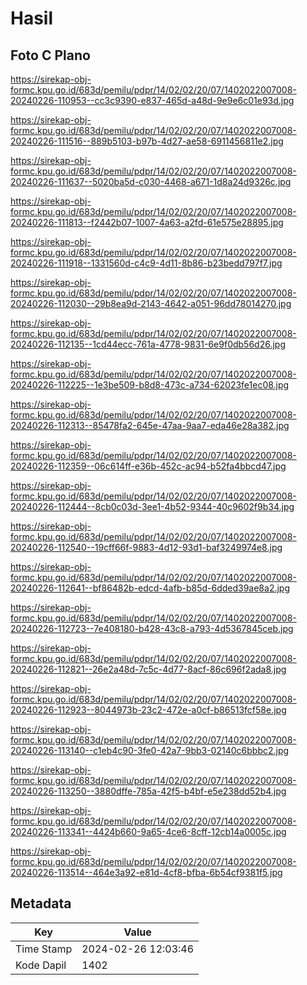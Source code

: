 # Hasil

## Foto C Plano

https://sirekap-obj-formc.kpu.go.id/683d/pemilu/pdpr/14/02/02/20/07/1402022007008-20240226-110953--cc3c9390-e837-465d-a48d-9e9e6c01e93d.jpg

https://sirekap-obj-formc.kpu.go.id/683d/pemilu/pdpr/14/02/02/20/07/1402022007008-20240226-111516--889b5103-b97b-4d27-ae58-6911456811e2.jpg

https://sirekap-obj-formc.kpu.go.id/683d/pemilu/pdpr/14/02/02/20/07/1402022007008-20240226-111637--5020ba5d-c030-4468-a671-1d8a24d9326c.jpg

https://sirekap-obj-formc.kpu.go.id/683d/pemilu/pdpr/14/02/02/20/07/1402022007008-20240226-111813--f2442b07-1007-4a63-a2fd-61e575e28895.jpg

https://sirekap-obj-formc.kpu.go.id/683d/pemilu/pdpr/14/02/02/20/07/1402022007008-20240226-111918--1331560d-c4c9-4d11-8b86-b23bedd797f7.jpg

https://sirekap-obj-formc.kpu.go.id/683d/pemilu/pdpr/14/02/02/20/07/1402022007008-20240226-112030--29b8ea9d-2143-4642-a051-96dd78014270.jpg

https://sirekap-obj-formc.kpu.go.id/683d/pemilu/pdpr/14/02/02/20/07/1402022007008-20240226-112135--1cd44ecc-761a-4778-9831-6e9f0db56d26.jpg

https://sirekap-obj-formc.kpu.go.id/683d/pemilu/pdpr/14/02/02/20/07/1402022007008-20240226-112225--1e3be509-b8d8-473c-a734-62023fe1ec08.jpg

https://sirekap-obj-formc.kpu.go.id/683d/pemilu/pdpr/14/02/02/20/07/1402022007008-20240226-112313--85478fa2-645e-47aa-9aa7-eda46e28a382.jpg

https://sirekap-obj-formc.kpu.go.id/683d/pemilu/pdpr/14/02/02/20/07/1402022007008-20240226-112359--06c614ff-e36b-452c-ac94-b52fa4bbcd47.jpg

https://sirekap-obj-formc.kpu.go.id/683d/pemilu/pdpr/14/02/02/20/07/1402022007008-20240226-112444--8cb0c03d-3ee1-4b52-9344-40c9602f9b34.jpg

https://sirekap-obj-formc.kpu.go.id/683d/pemilu/pdpr/14/02/02/20/07/1402022007008-20240226-112540--19cff66f-9883-4d12-93d1-baf3249974e8.jpg

https://sirekap-obj-formc.kpu.go.id/683d/pemilu/pdpr/14/02/02/20/07/1402022007008-20240226-112641--bf86482b-edcd-4afb-b85d-6dded39ae8a2.jpg

https://sirekap-obj-formc.kpu.go.id/683d/pemilu/pdpr/14/02/02/20/07/1402022007008-20240226-112723--7e408180-b428-43c8-a793-4d5367845ceb.jpg

https://sirekap-obj-formc.kpu.go.id/683d/pemilu/pdpr/14/02/02/20/07/1402022007008-20240226-112821--26e2a48d-7c5c-4d77-8acf-86c696f2ada8.jpg

https://sirekap-obj-formc.kpu.go.id/683d/pemilu/pdpr/14/02/02/20/07/1402022007008-20240226-112923--8044973b-23c2-472e-a0cf-b86513fcf58e.jpg

https://sirekap-obj-formc.kpu.go.id/683d/pemilu/pdpr/14/02/02/20/07/1402022007008-20240226-113140--c1eb4c90-3fe0-42a7-9bb3-02140c6bbbc2.jpg

https://sirekap-obj-formc.kpu.go.id/683d/pemilu/pdpr/14/02/02/20/07/1402022007008-20240226-113250--3880dffe-785a-42f5-b4bf-e5e238dd52b4.jpg

https://sirekap-obj-formc.kpu.go.id/683d/pemilu/pdpr/14/02/02/20/07/1402022007008-20240226-113341--4424b660-9a65-4ce6-8cff-12cb14a0005c.jpg

https://sirekap-obj-formc.kpu.go.id/683d/pemilu/pdpr/14/02/02/20/07/1402022007008-20240226-113514--464e3a92-e81d-4cf8-bfba-6b54cf9381f5.jpg


## Metadata

| Key        | Value               |
| ---------- | ------------------- |
| Time Stamp | 2024-02-26 12:03:46 |
| Kode Dapil | 1402                |



